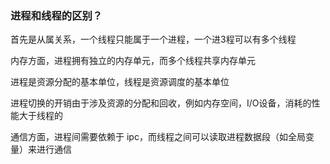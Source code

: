 ### 进程和线程的区别？

首先是从属关系，一个线程只能属于一个进程，一个进3程可以有多个线程

内存方面，进程拥有独立的内存单元，而多个线程共享内存单元

进程是资源分配的基本单位，线程是资源调度的基本单位

进程切换的开销由于涉及资源的分配和回收，例如内存空间，I/O设备，消耗的性能大于线程的

通信方面，进程间需要依赖于 ipc，而线程之间可以读取进程数据段（如全局变量）来进行通信
